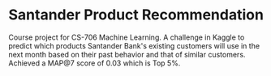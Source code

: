 # Santander Product Recommendation
Course project for CS-706 Machine Learning. A challenge in Kaggle to predict which products Santander Bank's existing customers will use in the next month based on their past behavior and that of similar customers. Achieved a MAP@7 score of 0.03 which is Top 5%.


